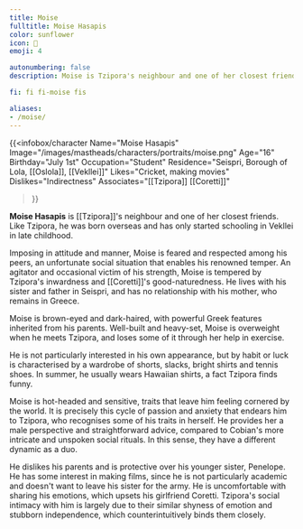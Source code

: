 ```yaml
---
title: Moise
fulltitle: Moise Hasapis
color: sunflower
icon: 🏏
emoji: 4

autonumbering: false
description: Moise is Tzipora's neighbour and one of her closest friends. Like Tzipora, he was born overseas and has only started schooling in Vekllei in late childhood.

fi: fi fi-moise fis

aliases:
- /moise/
---
```

{{<infobox/character
	Name="Moise Hasapis"
    Image="/images/mastheads/characters/portraits/moise.png"
    Age="16"
    Birthday="July 1st"
	Occupation="Student"
	Residence="Seispri, Borough of Lola, [[Oslola]], [[Vekllei]]"
    Likes="Cricket, making movies"
    Dislikes="Indirectness"
    Associates="[[Tzipora]] [[Coretti]]"
>}}

**Moise Hasapis** is [[Tzipora]]'s neighbour and one of her closest friends. Like Tzipora, he was born overseas and has only started schooling in Vekllei in late childhood.

Imposing in attitude and manner, Moise is feared and respected among his peers, an unfortunate social situation that enables his renowned temper. An agitator and occasional victim of his strength, Moise is tempered by Tzipora's inwardness and [[Coretti]]'s good-naturedness. He lives with his sister and father in Seispri, and has no relationship with his mother, who remains in Greece.

Moise is brown-eyed and dark-haired, with powerful Greek features inherited from his parents. Well-built and heavy-set, Moise is overweight when he meets Tzipora, and loses some of it through her help in exercise.

He is not particularly interested in his own appearance, but by habit or luck is characterised by a wardrobe of shorts, slacks, bright shirts and tennis shoes. In summer, he usually wears Hawaiian shirts, a fact Tzipora finds funny.

Moise is hot-headed and sensitive, traits that leave him feeling cornered by the world. It is precisely this cycle of passion and anxiety that endears him to Tzipora, who recognises some of his traits in herself. He provides her a male perspective and straightforward advice, compared to Cobian's more intricate and unspoken social rituals. In this sense, they have a different dynamic as a duo.

He dislikes his parents and is protective over his younger sister, Penelope. He has some interest in making films, since he is not particularly academic and doesn't want to leave his sister for the army. He is uncomfortable with sharing his emotions, which upsets his girlfriend Coretti. Tzipora's social intimacy with him is largely due to their similar shyness of emotion and stubborn independence, which counterintuitively binds them closely.